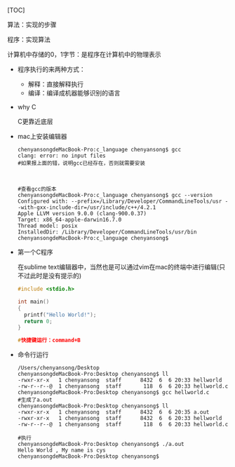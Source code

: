 [TOC]

算法：实现的步骤

程序：实现算法

计算机中存储的0，1字节：是程序在计算机中的物理表示



* 程序执行的来两种方式：
  * 解释：直接解释执行
  * 编译：编译成机器能够识别的语言



* why C

  C更靠近底层



* mac上安装编辑器

  ```shell
  chenyansongdeMacBook-Pro:c_language chenyansong$ gcc
  clang: error: no input files
  #如果报上面的错，说明gcc已经存在，否则就需要安装
  
  
  
  #查看gcc的版本
  chenyansongdeMacBook-Pro:c_language chenyansong$ gcc --version
  Configured with: --prefix=/Library/Developer/CommandLineTools/usr --with-gxx-include-dir=/usr/include/c++/4.2.1
  Apple LLVM version 9.0.0 (clang-900.0.37)
  Target: x86_64-apple-darwin16.7.0
  Thread model: posix
  InstalledDir: /Library/Developer/CommandLineTools/usr/bin
  chenyansongdeMacBook-Pro:c_language chenyansong$ 
  
  ```

  



* 第一个C程序

  在sublime text编辑器中，当然也是可以通过vim在mac的终端中进行编辑(只不过此时是没有提示的)

  ```c
  #include <stdio.h>
  
  int main()
  {
    printf("Hello World!");
    return 0;
  }
  
  #快捷键运行：command+B
  ```



 * 命令行运行

   ```shell
   /Users/chenyansong/Desktop
   chenyansongdeMacBook-Pro:Desktop chenyansong$ ll
   -rwxr-xr-x   1 chenyansong  staff      8432  6  6 20:33 hellworld
   -rw-r--r--@  1 chenyansong  staff       118  6  6 20:33 hellworld.c
   chenyansongdeMacBook-Pro:Desktop chenyansong$ gcc hellworld.c 
   #生成了a.out
   chenyansongdeMacBook-Pro:Desktop chenyansong$ ll
   -rwxr-xr-x   1 chenyansong  staff      8432  6  6 20:35 a.out
   -rwxr-xr-x   1 chenyansong  staff      8432  6  6 20:33 hellworld
   -rw-r--r--@  1 chenyansong  staff       118  6  6 20:33 hellworld.c
   
   #执行
   chenyansongdeMacBook-Pro:Desktop chenyansong$ ./a.out 
   Hello World , My name is cys
   chenyansongdeMacBook-Pro:Desktop chenyansong$ 
   
   ```

   





